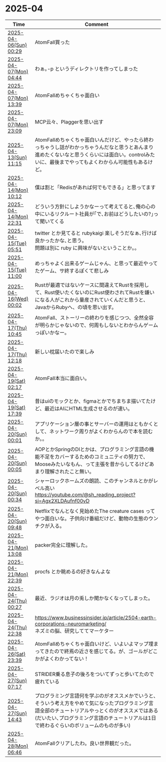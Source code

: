 # 2025-04

| Time | Comment |
| ----- | ------- |
| [2025-04-06(Sun) 00:29](https://bsky.app/profile/tokuhirom.bsky.social/post/3lm46vfdptk2c) | AtomFall買った |
| [2025-04-07(Mon) 04:44](https://bsky.app/profile/tokuhirom.bsky.social/post/3lm75mbdtns2d) | わぁ｡-p というディレクトリを作ってしまった |
| [2025-04-07(Mon) 13:39](https://bsky.app/profile/tokuhirom.bsky.social/post/3lma3jhhot22d) | AtomFallめちゃくちゃ面白い |
| [2025-04-07(Mon) 23:09](https://bsky.app/profile/tokuhirom.bsky.social/post/3lmb3ehfr3s2d) | MCP云々、Plaggerを思い出す |
| [2025-04-13(Sun) 11:15](https://bsky.app/profile/tokuhirom.bsky.social/post/3lmowbhgcwk25) | AtomFallめちゃくちゃ面白いんだけど、やったら終わっちゃうし話がわかっちゃうんだなと思うとあんまり進めたくないなと思うくらいには面白い。controlみたいに、最後までやってもよくわからん可能性もあるけど。 |
| [2025-04-14(Mon) 10:12](https://bsky.app/profile/tokuhirom.bsky.social/post/3lmrd6vjcgc25) | 僕は割と「Redisがあれば何でもできる」と思ってます |
| [2025-04-14(Mon) 22:31](https://bsky.app/profile/tokuhirom.bsky.social/post/3lmsminjnns23) | どういう方針にしようかなーって考えてると､俺の心の中にいるリクルート社員が｢で､お前はどうしたいの?｣って聞いてくる |
| [2025-04-15(Tue) 05:51](https://bsky.app/profile/tokuhirom.bsky.social/post/3lmtf3v2rik2l) | twitter とか見てると rubykaigi 楽しそうだなぁ､行けば良かったかな､と思う｡<br>問題は別に ruby に興味がないということか｡｡ |
| [2025-04-15(Tue) 11:00](https://bsky.app/profile/tokuhirom.bsky.social/post/3lmtwefs3vk26) | めっちゃよく出来るゲームじゃん、と思って最近やってたゲーム、サ終するぽくて悲しみ<br>
| [2025-04-16(Wed) 00:02](https://bsky.app/profile/tokuhirom.bsky.social/post/3lmvc2sobg223) | Rustが最適ではないケースに間違えてRustを採用して、Rust使いたくないのにRust使わされてRustを嫌いになる人がこれから量産されていくんだと思うと、JavaからRubyへ、の頃を思い出す。 |
| [2025-04-17(Thu) 10:45](https://bsky.app/profile/tokuhirom.bsky.social/post/3lmywg6xxps2t) | AtomFall、ストーリーの終わりを感じつつ、全然全容が明らかじゃないので、何周もしないとわからんゲームっぽいかなー。 |
| [2025-04-17(Thu) 12:18](https://bsky.app/profile/tokuhirom.bsky.social/post/3lmz3n5k3sk2t) | 新しい枕届いたので楽しみ |
| [2025-04-19(Sat) 02:17](https://bsky.app/profile/tokuhirom.bsky.social/post/3ln52xslrhc2a) | AtomFall本当に面白い。 |
| [2025-04-19(Sat) 17:39](https://bsky.app/profile/tokuhirom.bsky.social/post/3ln6ojpuqik2a) | 昔はuiのモックとか、figmaとかでちまちま描いてたけど、最近はAIにHTML生成させるのが速い。 |
| [2025-04-20(Sun) 00:01](https://bsky.app/profile/tokuhirom.bsky.social/post/3ln7due7k2k2a) | アプリケーション層の事とサーバーの運用はともかくとして、ネットワーク周りがよくわからんので本を読むか。。 |
| [2025-04-20(Sun) 00:05](https://bsky.app/profile/tokuhirom.bsky.social/post/3ln7e3fdle22a) | AOPとかSpringのDIとかは、プログラミング言語の機能不足をカバーするためのコミュニティの努力で、Mooseみたいなもん、って主張を昔からしてるけどあまり理解されたこと無い。 |
| [2025-04-20(Sun) 00:34](https://bsky.app/profile/tokuhirom.bsky.social/post/3ln7fphnsus2j) | シャーロックホームズの朗読、このチャンネルとかがレベル高い<br>https://youtube.com/@sh_reading_project?si=Agx2XLDAufnf00vD |
| [2025-04-20(Sun) 09:48](https://bsky.app/profile/tokuhirom.bsky.social/post/3lnaen2tu2c2y) | Netflixでなんとなく見始めたThe creature cases ってやつ面白いな。子供向け番組だけど、動物の生態のウンチクが入る。 |
| [2025-04-21(Mon) 13:08](https://bsky.app/profile/tokuhirom.bsky.social/post/3lndabvsa4k2c) | packer完全に理解した。 |
| [2025-04-21(Mon) 22:39](https://bsky.app/profile/tokuhirom.bsky.social/post/3lnea7mkkos2x) | procfs とか眺めるの好きなんよな |
| [2025-04-24(Thu) 00:27](https://bsky.app/profile/tokuhirom.bsky.social/post/3lnjh5gqsm22p) | 最近、ラジオは月の兎しか聞かなくなってしまった。 |
| [2025-04-24(Thu) 22:38](https://bsky.app/profile/tokuhirom.bsky.social/post/3lnlrjzgw3s2e) | https://www.businessinsider.jp/article/2504-earth-corporations-neuromarketing/<br>ネズミの脳、研究しててマーケター |
| [2025-04-26(Sat) 23:39](https://bsky.app/profile/tokuhirom.bsky.social/post/3lnqvuocwm223) | AtomFallめちゃくちゃ面白いけど、いよいよマップ埋まってきたので終焉の近さを感じてる。が、ゴールがどこかがよくわかってない！ |
| [2025-04-27(Sun) 07:17](https://bsky.app/profile/tokuhirom.bsky.social/post/3lnrphn7tqk2o) | STRIDER乗る息子の後ろをついてずっと歩いてたので疲れている |
| [2025-04-27(Sun) 14:43](https://bsky.app/profile/tokuhirom.bsky.social/post/3lnsigg5zyk2b) | プログラミング言語何を学ぶのがオススメかでいうと､そういう考え方をやめて気になったプログラミング言語全部のチュートリアルやっとくのがオススメではある(だいたい､プログラミング言語のチュートリアルは1日で終わるぐらいのボリュームのものが多い) |
| [2025-04-28(Mon) 06:46](https://bsky.app/profile/tokuhirom.bsky.social/post/3lnu6aae3vc2a) | AtomFallクリアしたわ。良い世界観だった。 |
